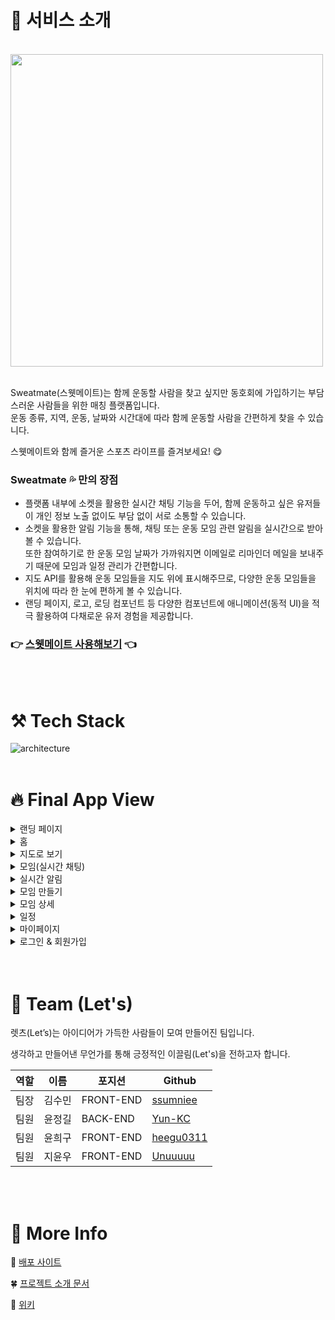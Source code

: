 # 📒 서비스 소개
<br>
<img src="https://github.com/heegu0311/sweatmate/assets/13115713/ba6445b8-b307-4135-a36e-20f72d6fa9e3" width="500">
<br>
<br>

Sweatmate(스웻메이트)는 함께 운동할 사람을 찾고 싶지만 동호회에 가입하기는 부담스러운 사람들을 위한 매칭 플랫폼입니다.     
운동 종류, 지역, 운동, 날짜와 시간대에 따라 함께 운동할 사람을 간편하게 찾을 수 있습니다.

스웻메이트와 함께 즐거운 스포츠 라이프를 즐겨보세요! 😋

### Sweatmate 💦 만의 장점
- 플랫폼 내부에 소켓을 활용한 실시간 채팅 기능을 두어, 함께 운동하고 싶은 유저들이 개인 정보 노출 없이도 부담 없이 서로 소통할 수 있습니다.
- 소켓을 활용한 알림 기능을 통해, 채팅 또는 운동 모임 관련 알림을 실시간으로 받아볼 수 있습니다.    
또한 참여하기로 한 운동 모임 날짜가 가까워지면 이메일로 리마인더 메일을 보내주기 때문에 모임과 일정 관리가 간편합니다.
- 지도 API를 활용해 운동 모임들을 지도 위에 표시해주므로, 다양한 운동 모임들을 위치에 따라 한 눈에 편하게 볼 수 있습니다.
- 랜딩 페이지, 로고, 로딩 컴포넌트 등 다양한 컴포넌트에 애니메이션(동적 UI)을 적극 활용하여 다채로운 유저 경험을 제공합니다.

### 👉 [스웻메이트 사용해보기](https://sweatmate.club/) 👈

<br>
<br>

# ⚒ Tech Stack

<img alt="architecture" src ="https://user-images.githubusercontent.com/42885087/141322644-da9e9dab-e426-4850-9c0d-4c9449bdf24a.png"/>

<br>
<br>

# 🔥 Final App View

<details>
<summary>랜딩 페이지</summary>
<div markdown="1">       
<br>
    <img src="https://user-images.githubusercontent.com/13115713/141731331-be416bd3-8dc9-49fc-a5a7-b417e676222d.gif"![long-logo](https://github.com/heegu0311/sweatmate/assets/13115713/b8128035-e1d8-4870-a25c-48c58ac1d5f5)
 width="550">
    <img src="https://user-images.githubusercontent.com/13115713/141725706-56a533a0-e883-4ee4-8901-820e1151e4ff.gif" width="210">
</div>
</details>

<details>
<summary>홈</summary>
<div markdown="1">       
<br>
    <ul>
        🏡 홈 - 리스트 뷰
        <br>
        <img src="https://user-images.githubusercontent.com/13115713/141755121-25ca5ab0-58db-4d9e-bf34-12b32c92f653.gif" width="550">
        <img src="https://user-images.githubusercontent.com/13115713/141755058-57daec03-79ea-452d-b2b4-9d485eb9c39f.gif" width="230">
        <br>
        <br>
        🏡 홈 - 검색 기능
        <br>
        <img src="https://user-images.githubusercontent.com/13115713/141755112-6f539bf1-b56d-4f93-87cd-7b7d89511cfd.gif" width="550">
        <img src="https://user-images.githubusercontent.com/13115713/141755089-8b9ec52e-8ef7-49cb-8d90-78bd7d9ce75a.gif" width="230">
    </ul>
</div>

    
</details>

<details>
<summary>지도로 보기</summary>
<div markdown="1">       
<br>
    <ul>
        🗺 전체 리스트 뷰
        <br>
        <img src="https://user-images.githubusercontent.com/13115713/141733528-b28dd490-e3ea-477e-858c-1be4091b1b08.gif" width="550">
        <img src="https://user-images.githubusercontent.com/13115713/141733505-ebf17a39-38be-4025-b03e-8d3d61d0021a.gif" width="215">
        <br>
        <br>
        🗺 검색 리스트 뷰
        <br>
        <img src="https://user-images.githubusercontent.com/13115713/141734200-0f46c213-60b5-490c-99e6-715cd36ca375.gif" width="550">
        <img src="https://user-images.githubusercontent.com/13115713/141733542-34f75ec6-fab8-461f-ad1a-98e5f313aa5b.gif" width="215">
        <br>
    </ul>
</div>
</details>

<details>
<summary>모임(실시간 채팅)</summary>
<div markdown="1">       
<br>
    <ul>
        💬 실시간 채팅
        <br>
        <img src="https://user-images.githubusercontent.com/13115713/141734779-1184b0ca-f8d1-4e40-ada4-b89aadb1b54d.gif" width="550">
        <img src="https://user-images.githubusercontent.com/13115713/141734757-083d46fc-138f-482b-81d9-4ae7fe8ba4ef.gif" width="217">
        <br>
        <br>
        🔚 호스트의 유저 내보내기 & 모임 종료 기능
        <br>
        <img src="https://user-images.githubusercontent.com/13115713/141734782-79481487-b30a-4557-b66f-318e705f6cc4.gif" width="550">
        <img src="https://user-images.githubusercontent.com/13115713/141734780-2e32d2f9-930c-4b99-8c4b-3c7c2c9ebd0f.gif" width="220">
        <br>
    </ul>
</div></details>
</details>

<details>
<summary>실시간 알림</summary>
<div markdown="1">       
<br>
    <img src="https://user-images.githubusercontent.com/13115713/141803210-fe66859b-a7ac-4135-8989-498db5c1e74d.gif" width="550">
    <img src="https://user-images.githubusercontent.com/13115713/141803161-3dede968-a7a3-47cd-ab85-22b10ab77d19.gif" width="215">
</div></details>
</details>

<details>
<summary>모임 만들기</summary>
<div markdown="1">       
<br>
    <img src="https://user-images.githubusercontent.com/13115713/141734306-3666b684-89b6-4364-a535-405e016ebbce.gif" width="550">
    <img src="https://user-images.githubusercontent.com/13115713/141734288-8d7fe9f0-b36e-4e1f-b80c-b6618c09df8d.gif" width="213">
</div>
</details>

<details>
<summary>모임 상세</summary>
<div markdown="1">       
<br>
    <img src="https://user-images.githubusercontent.com/13115713/141734647-042208c8-8101-4443-a8aa-7ff5bef1a500.gif" width="550">
    <img src="https://user-images.githubusercontent.com/13115713/141734626-e115e92b-9fa6-4dfd-8716-0840a6e77406.gif" width="213">
</div>
</details>

<details>
<summary>일정</summary>
<div markdown="1">       
<br>
    <img src="https://user-images.githubusercontent.com/13115713/141735025-a5a6ad38-76b9-4b7f-9f57-0aeeb99fe745.gif" width="550">
    <img src="https://user-images.githubusercontent.com/13115713/141735004-0a904882-21b2-4e7d-95ca-a47c340c0834.gif" width="210">
</div>
</details>


<details>
<summary>마이페이지</summary>
<div markdown="1">       
<br>
    <ul>
        ✍🏻 전체 리스트 뷰
        <br>
        <img src="https://user-images.githubusercontent.com/13115713/141735217-b8d59d37-88a9-4728-a1a3-71ea520dbd68.gif" width="550">
        <img src="https://user-images.githubusercontent.com/13115713/141735200-484bced7-5199-4109-a33f-9164435558aa.gif" width="210">
        <br>
        <br>
        ❌ 유저 계정 삭제
        <br>
        <img src="https://user-images.githubusercontent.com/13115713/141804165-81779861-944e-47c1-a159-3dc2ed593d9f.gif" width="550">
        <img src="https://user-images.githubusercontent.com/13115713/141804140-1a366f12-aa5c-447d-a6c4-01b4fb929541.gif" width="210">
        <br>
    </ul>
</div>
</details>

<details>
<summary>로그인 & 회원가입</summary>
<div markdown="1">       
<br>
    <ul>
        회원가입
        <br>
        <img src="https://user-images.githubusercontent.com/13115713/141735414-ece62801-dae1-4af4-897e-c1dc261ed3ef.gif" width="210">
        <br>
        <br>
        로그인
        <br>
        <img src="https://user-images.githubusercontent.com/13115713/141735396-b8ceb00d-db8d-4a5b-ac37-feade828e4d5.gif" width="210">
        <br>
        <br>
        소셜 로그인
        <br>
        <img src="https://user-images.githubusercontent.com/13115713/141735412-678fa93d-efd0-4892-908b-8e6932ded271.gif" width="210">
        <br>
    </ul>
</div></details>
</details>

<br>
<br>

# 🧑 Team (Let's)

렛츠(Let’s)는 아이디어가 가득한 사람들이 모여 만들어진 팀입니다.

생각하고 만들어낸 무언가를 통해 긍정적인 이끌림(Let's)을 전하고자 합니다.

| 역할 | 이름   | 포지션    | Github                                    |
| ---- | ------ | --------- | ----------------------------------------- |
| 팀장 | 김수민 | FRONT-END | [ssumniee](https://github.com/ssumniee)   |
| 팀원 | 윤정길 | BACK-END  | [Yun-KC](https://github.com/Yun-KC)       |
| 팀원 | 윤희구 | FRONT-END | [heegu0311](https://github.com/heegu0311) |
| 팀원 | 지윤우 | FRONT-END | [Unuuuuu](https://github.com/Unuuuuu)     |

<br>
<br>

# 🎈 More Info

🚀 [배포 사이트](https://sweatmate.club)

🍀 [프로젝트 소개 문서](https://www.notion.so/9-Let-s-Sweatmate-89fc72c3899a425caebdf0eb02695514)

📖 [위키](https://github.com/codestates/sweatmate/wiki)
